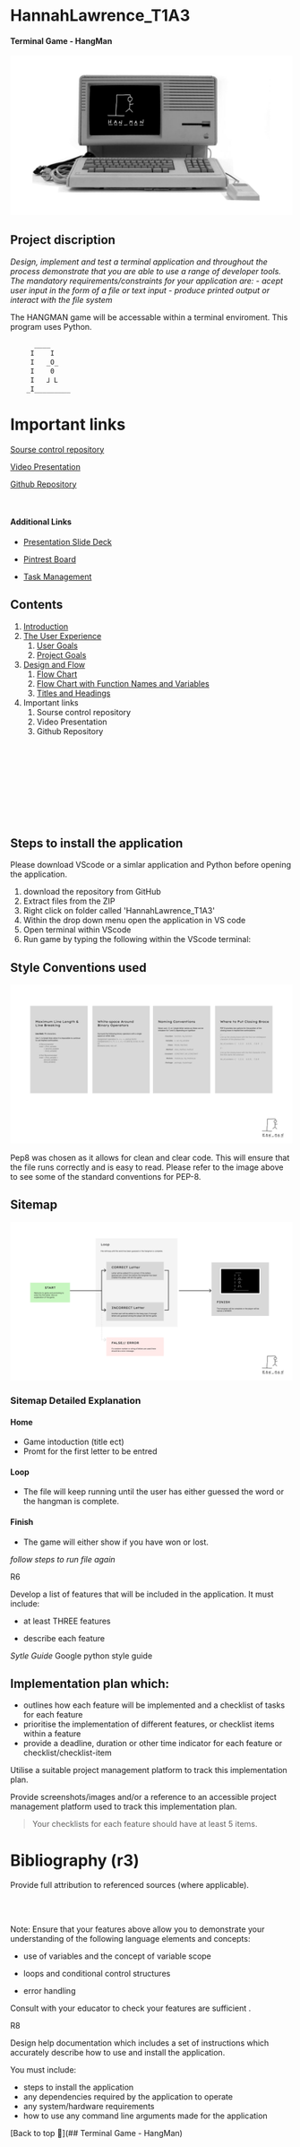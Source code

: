 # HannahLawrence_T1A3 
####  Terminal Game - HangMan

![Image of website](./jpg/hangman.jpg)



## Project discription
*Design, implement and test a terminal application and throughout the process demonstrate that you are able to use a range of developer tools. The mandatory requirements/constraints for your application are:* 
    - *acept user input in the form of a file or text input* 
    - *produce printed output or interact with the file system*

The HANGMAN game will be accessable within a terminal enviroment. This program uses Python. 


		  ____   
		 I    I  
		 I   _O_ 
		 I    0
		 I   ⅃ L   
		_I_________    
		


# Important links
[Sourse control repository](https://???)

[Video Presentation](https://???)

[Github Repository](https://github.com/Hannah-codding/HannahLawrence_T1A3/tree/main)


<br>

#### Additional Links 
- [Presentation Slide Deck](---)

- [Pintrest Board](https://www.pinterest.com.au/hannahl4579/terminal-site-ideas/)

- [Task Management](https://trello.com/invite/b/xU1mfQML/ATTIaa72f546d5e8ca253c162723a2d94776AB7FC2F1/terminal-assignment-32024)




## Contents 

1. [Introduction](#introduction)
2. [The User Experience](#the-user-experience)
    1. [User Goals](#user-goals)
    2. [Project Goals](#project-goals)
3. [Design and Flow](#design-and-flow)
    1. [Flow Chart](#flow-chart)
    2. [Flow Chart with Function Names and Variables](#flow-chart-with-function-names-and-variables)
    3. [Titles and Headings](#titles-and-headings)
4. Important links
    1. Sourse control repository
    2. Video Presentation
    3. Github Repository

<br>
<br>
<br>
<br>
<br>
<br>
<br>
<br>



## Steps to install the application 
Please download VScode or a simlar application and Python before opening the application.
1. download the repository from GitHub 
2. Extract files from the ZIP
3. Right click on folder called 'HannahLawrence_T1A3' 
4. Within the drop down menu open the application in VS code
5. Open terminal within VScode
6. Run game by typing the following within the VScode terminal: 





## Style Conventions used

![PEP-8](./jpg/pep.jpg)


Pep8 was chosen as it allows for clean and clear code. This will ensure that the file runs correctly and is easy to read. 
Please refer to the image above to see some of the standard conventions for PEP-8. 


## Sitemap

![sitemap](./jpg/sitemap.jpg)


### Sitemap Detailed Explanation 

#### Home
- Game intoduction (title ect)
- Promt for the first letter to be entred

#### Loop
- The file will keep running until the user has either guessed the word or the hangman is complete. 

#### Finish
- The game will either show if you have won or lost. 

*follow steps to run file again*


R6

Develop a list of features that will be included in the application. It must include:

- at least THREE features

- describe each feature




*Sytle Guide*
Google python style guide




## Implementation plan which:
- outlines how each feature will be implemented and a checklist of tasks for each feature
- prioritise the implementation of different features, or checklist items within a feature
- provide a deadline, duration or other time indicator for each feature or checklist/checklist-item

Utilise a suitable project management platform to track this implementation plan.

Provide screenshots/images and/or a reference to an accessible project management platform used to track this implementation plan. 


> Your checklists for each feature should have at least 5 items.









# Bibliography (r3)
 Provide full attribution to referenced sources (where applicable).







<br>
<br>













Note: Ensure that your features above allow you to demonstrate your understanding of the following language elements and concepts:

- use of variables and the concept of variable scope

- loops and conditional control structures

- error handling


Consult with your educator to check your features are sufficient .


R8

Design help documentation which includes a set of instructions which accurately describe how to use and install the application.





You must include:
- steps to install the application
- any dependencies required by the application to operate
- any system/hardware requirements
- how to use any command line arguments made for the application




[Back to top 🔺](## Terminal Game - HangMan)








